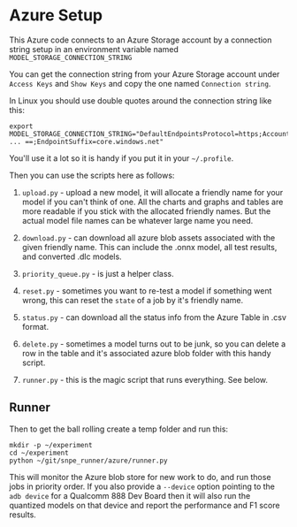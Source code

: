 # Azure Setup

This Azure code connects to an Azure Storage account by a connection string setup
in an environment variable named `MODEL_STORAGE_CONNECTION_STRING`

You can get the connection string from your Azure Storage account under `Access Keys`
and `Show Keys` and copy the one named `Connection string`.

In Linux you should use double quotes around the connection string like this:

```
export MODEL_STORAGE_CONNECTION_STRING="DefaultEndpointsProtocol=https;AccountName=mymodels;AccountKey=OKk3V12346789wr5No+tIc/C7DFIY12812721BURfR  ... ==;EndpointSuffix=core.windows.net"
```

You'll use it a lot so it is handy if you put it in your `~/.profile`.

Then you can use the scripts here as follows:

1. `upload.py` - upload a new model, it will allocate a friendly name for your model if you 
can't think of one.  All the charts and graphs and tables are more readable if you stick with
the allocated friendly names.  But the actual model file names can be whatever large name you need.

1. `download.py` - can download all azure blob assets associated with the given friendly name.
This can include the .onnx model, all test results, and converted .dlc models.

1. `priority_queue.py` - is just a helper class.

1. `reset.py` - sometimes you want to re-test a model if something went wrong, this can reset
the `state` of a job by it's friendly name.

1. `status.py` - can download all the status info from the Azure Table in .csv format.

1. `delete.py` - sometimes a model turns out to be junk, so you can delete a row in the table and it's
associated azure blob folder with this handy script.

1. `runner.py` - this is the magic script that runs everything.  See below.

## Runner

Then to get the ball rolling create a temp folder and run this:

```
mkdir -p ~/experiment
cd ~/experiment
python ~/git/snpe_runner/azure/runner.py
```

This will monitor the Azure blob store for new work to do, and run those jobs in
priority order.  If you also provide a `--device` option pointing to the `adb device` for a Qualcomm 888 Dev Board then it will also run the quantized models
on that device and report the performance and F1 score results.

